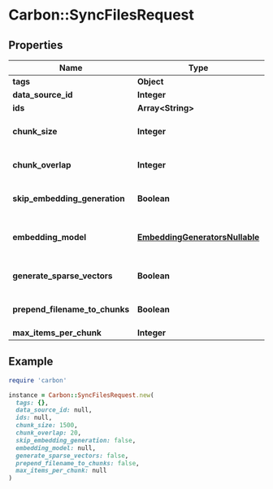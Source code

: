 # Carbon::SyncFilesRequest

## Properties

| Name | Type | Description | Notes |
| ---- | ---- | ----------- | ----- |
| **tags** | **Object** |  | [optional] |
| **data_source_id** | **Integer** |  |  |
| **ids** | **Array&lt;String&gt;** |  |  |
| **chunk_size** | **Integer** |  | [optional][default to 1500] |
| **chunk_overlap** | **Integer** |  | [optional][default to 20] |
| **skip_embedding_generation** | **Boolean** |  | [optional][default to false] |
| **embedding_model** | [**EmbeddingGeneratorsNullable**](EmbeddingGeneratorsNullable.md) |  | [optional][default to &#39;OPENAI&#39;] |
| **generate_sparse_vectors** | **Boolean** |  | [optional][default to false] |
| **prepend_filename_to_chunks** | **Boolean** |  | [optional][default to false] |
| **max_items_per_chunk** | **Integer** |  | [optional] |

## Example

```ruby
require 'carbon'

instance = Carbon::SyncFilesRequest.new(
  tags: {},
  data_source_id: null,
  ids: null,
  chunk_size: 1500,
  chunk_overlap: 20,
  skip_embedding_generation: false,
  embedding_model: null,
  generate_sparse_vectors: false,
  prepend_filename_to_chunks: false,
  max_items_per_chunk: null
)
```


